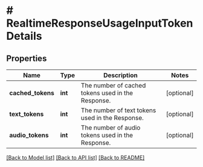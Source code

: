 # # RealtimeResponseUsageInputTokenDetails

## Properties

Name | Type | Description | Notes
------------ | ------------- | ------------- | -------------
**cached_tokens** | **int** | The number of cached tokens used in the Response. | [optional]
**text_tokens** | **int** | The number of text tokens used in the Response. | [optional]
**audio_tokens** | **int** | The number of audio tokens used in the Response. | [optional]

[[Back to Model list]](../../README.md#models) [[Back to API list]](../../README.md#endpoints) [[Back to README]](../../README.md)
